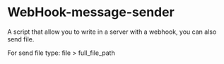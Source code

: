# WebHook-message-sender

A script that allow you to write in a server with a webhook, you can also send file.

For send file type: file > full_file_path
